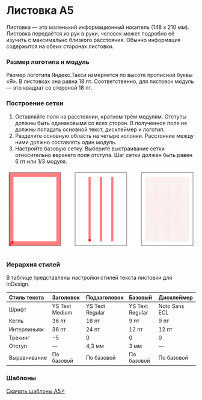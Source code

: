 # Листовка A5

Листовка — это маленький информационный носитель \(148 х 210 мм\). Листовка передаётся из рук в руки, человек может подробно её изучить с максимально близкого расстояния. Обычно информация содержится на обеих сторонах листовки.

### Размер логотипа и модуль

Размер логотипа Яндекс.Такси измеряется по высоте прописной буквы «Я». В листовках она равна 18 пт. Соответственно, для листовок модуль — это квадрат со стороной 18 пт.

### Построение сетки

1. Оставляйте поля на расстоянии, кратном трём модулям. Отступы должны быть одинаковыми со всех сторон. В полученное поле не должны попадать основной текст, дисклеймер и логотип.
2. Разделите основную область на четыре колонки. Расстояние между ними должно составлять один модуль.
3. Настройте базовую сетку. Выберите выстраивание сетки относительно верхнего поля отступа. Шаг сетки должен быть равен 6 пт или 1/3 модуля.

![](../.gitbook/assets/a5.png)

### Иерархия стилей

В таблице представлены настройки стилей текста листовки для InDesign.

| Стиль текста | Заголовок | Подзаголовок | Базовый | Дисклеймер |
| :--- | :--- | :--- | :--- | :--- |
| Шрифт | YS Text Medium | YS Text Regular | YS Text Regular | Noto Sans ECL |
| Кегль | 36 пт | 18 пт | 9 пт | 9 пт |
| Интерлиньяж | 36 пт | 24 пт | 12 пт | 12 пт |
| Трекинг | -5 | 0 | 0 | 0 |
| Отступ | — | 4,3 мм | 3 мм | — |
| Выравнивание | По базовой | По базовой | По базовой | По базовой |

### Шаблоны

[Скачать шаблоны А5↗](https://disk.yandex.ru/client/disk/CREATIVE/!YTD_GUIDES/Templates/POSM/A5%252520Folder)

